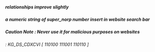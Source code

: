 ##### relationships improve slightly #####
##### a numeric string of super_norp number insert in website search bar #####
##### Caution Note :  Never use it for malicious purposes on websites #####
###### : KG_DS_CDXCVI [ 110100 111001 110110 ] ######

